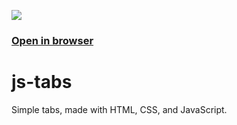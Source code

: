 ![](https://thundiverter.github.io/images/projectjs.png)

### [Open in browser](https://js-tabs-thundiverter.netlify.app)

# js-tabs
Simple tabs, made with HTML, CSS, and JavaScript.

